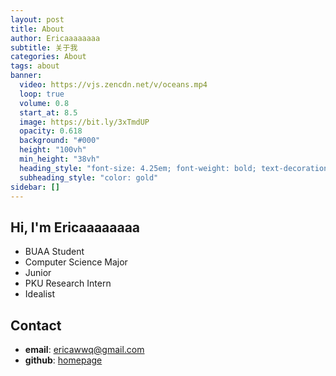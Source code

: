 ```yaml
---
layout: post
title: About
author: Ericaaaaaaaa
subtitle: 关于我
categories: About
tags: about
banner:
  video: https://vjs.zencdn.net/v/oceans.mp4
  loop: true
  volume: 0.8
  start_at: 8.5
  image: https://bit.ly/3xTmdUP
  opacity: 0.618
  background: "#000"
  height: "100vh"
  min_height: "38vh"
  heading_style: "font-size: 4.25em; font-weight: bold; text-decoration: underline"
  subheading_style: "color: gold"
sidebar: []
---
```


## Hi, I'm Ericaaaaaaaa

* BUAA Student
* Computer Science Major
* Junior
* PKU Research Intern
* Idealist

## Contact

* **email**: ericawwq@gmail.com
* **github**: [homepage](https://github.com/ericaaaaaaaa)